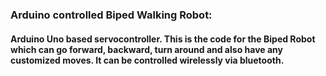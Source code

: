 ### Arduino controlled Biped Walking Robot:
#### Arduino Uno based servocontroller. This is the code for the Biped Robot which can go forward, backward, turn around and also have any customized moves. It can be controlled wirelessly via bluetooth. 
